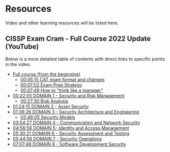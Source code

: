 # Resources

Video and other learning resources will be listed here.

## CISSP Exam Cram - Full Course 2022 Update (YouTube)

Below is a more detailed table of contents with direct links to specific points in the video.

- [Full course (from the beginning)](https://youtu.be/qMScJnHaC9s)
    - [00:05:15 CAT exam format and changes](https://youtu.be/qMScJnHaC9s?t=315) 
    - [00:07:02 Exam Prep Strategy](https://youtu.be/qMScJnHaC9s?t=422)
    - [00:07:49 How to "think like a manager"](https://youtu.be/qMScJnHaC9s?t=469)
- [00:22:55 DOMAIN 1 - Security and Risk Management](https://youtu.be/qMScJnHaC9s?t=1375)
    - [00:27:30 Risk Analysis](https://youtu.be/qMScJnHaC9s?t=1650)
- [01:24:15 DOMAIN 2 - Asset Security](https://youtu.be/qMScJnHaC9s?t=5055)
- [01:39:26 DOMAIN 3 - Security Architecture and Engineering](https://youtu.be/qMScJnHaC9s?t=5966)
    - [02:46:05 Security Models](https://youtu.be/qMScJnHaC9s?t=9965)
- [03:54:27 DOMAIN 4 - Communication and Network Security](https://youtu.be/qMScJnHaC9s?t=14070)
- [04:56:58 DOMAIN 5- Identity and Access Management](https://youtu.be/qMScJnHaC9s?t=17818)
- [05:30:21 DOMAIN 6 - Security Assessment and Testing](https://youtu.be/qMScJnHaC9s?t=19820)
- [05:44:56 DOMAIN 7 - Security Operations](https://youtu.be/qMScJnHaC9s?t=20696)
- [07:07:48 DOMAIN 8 - Software Development Security](https://youtu.be/qMScJnHaC9s?t=25668)


